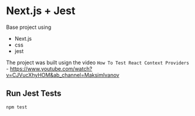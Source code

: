 # Next.js + Jest

Base project using 
- Next.js
- css
- jest

The project was built usign the video `How To Test React Context Providers` - https://www.youtube.com/watch?v=CJVucXhyHOM&ab_channel=MaksimIvanov

## Run Jest Tests

```bash
npm test
```
